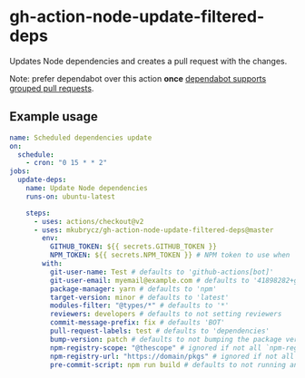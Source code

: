 # gh-action-node-update-filtered-deps

Updates Node dependencies and creates a pull request with the changes.

Note: prefer dependabot over this action **once** [dependabot supports grouped pull requests](https://github.com/dependabot/dependabot-core/issues/1190).

## Example usage

```yaml
name: Scheduled dependencies update
on:
  schedule:
    - cron: "0 15 * * 2"
jobs:
  update-deps:
    name: Update Node dependencies
    runs-on: ubuntu-latest

    steps:
      - uses: actions/checkout@v2
      - uses: mkubrycz/gh-action-node-update-filtered-deps@master
        env:
          GITHUB_TOKEN: ${{ secrets.GITHUB_TOKEN }}
          NPM_TOKEN: ${{ secrets.NPM_TOKEN }} # NPM token to use when `npm-registry-*` configs are set
        with:
          git-user-name: Test # defaults to 'github-actions[bot]'
          git-user-email: myemail@example.com # defaults to '41898282+github-actions[bot]@users.noreply.github.com'
          package-manager: yarn # defaults to 'npm'
          target-version: minor # defaults to 'latest'
          modules-filter: "@types/*" # defaults to '*'
          reviewers: developers # defaults to not setting reviewers
          commit-message-prefix: fix # defaults 'BOT'
          pull-request-labels: test # defaults to 'dependencies'
          bump-version: patch # defaults to not bumping the package version
          npm-registry-scope: "@thescope" # ignored if not all `npm-registry-*` configs are set
          npm-registry-url: "https://domain/pkgs" # ignored if not all `npm-registry-*` configs are set
          pre-commit-script: npm run build # defaults to not running anything
```
